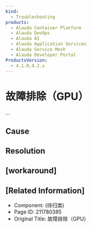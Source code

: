```yaml
---
kind:
  - Troubleshooting
products:
  - Alauda Container Platform
  - Alauda DevOps
  - Alauda AI
  - Alauda Application Services
  - Alauda Service Mesh
  - Alauda Developer Portal
ProductsVersion:
  - 4.1.0,4.2.x
---
```

<!-- A type of document that involves encountering a fault, diagnosing it, performing root cause analysis, and providing solutions. -->

# 故障排除（GPU）

...

## Cause

## Resolution

## [workaround]

## [Related Information]
- Component: (待归类)
- Page ID: 211780385
- Original Title: 故障排除（GPU）
